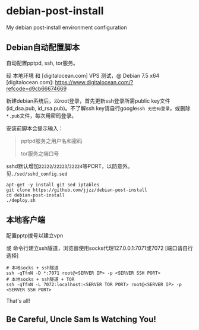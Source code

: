 debian-post-install
===================

My debian post-install environment configuration

## Debian自动配置脚本 ##

自动配置pptpd, ssh, tor服务。

 经 本地环境 和 [digitalocean.com] VPS 测试，@ Debian 7.5 x64
[digitalocean.com]: https://www.digitalocean.com/?refcode=d9cb66674669

新建debian系统后，以root登录，首先更新ssh登录所需public key文件(id_dsa.pub, id_rsa.pub)。不了解ssh key请自行google`ssh 无密码登录`，或删除`*.pub`文件，每次用密码登录。

安装前脚本会提示输入：

> pptpd服务之用户名和密码
>
> tor服务之端口号

sshd默认增加`22222`/`22223`/`22224`等PORT，以防意外。见`./sed/sshd_config.sed`

```
apt-get -y install git sed iptables
git clone https://github.com/jjzz/debian-post-install
cd debian-post-install
./deploy.sh
```

## 本地客户端 ##

配置pptp拨号以建立vpn

或 命令行建立ssh隧道，浏览器使用socks代理127.0.0.1:7071或7072 [端口请自行选择]

```
# 本地socks + ssh隧道
ssh -qTfnN -D *:7071 root@<SERVER IP> -p <SERVER SSH PORT>
# 本地socks + ssh隧道 + TOR
ssh -qTfnN -L 7072:localhost:<SERVER TOR PORT> root@<SERVER IP> -p <SERVER SSH PORT>
```

That's all!

## Be Careful, Uncle Sam Is Watching You! ##
